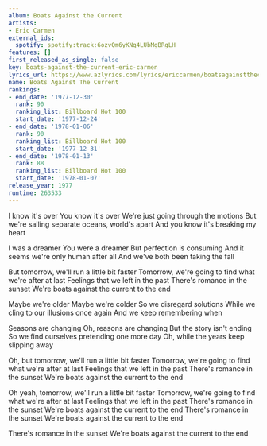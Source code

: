 ```yaml
---
album: Boats Against the Current
artists:
- Eric Carmen
external_ids:
  spotify: spotify:track:6ozvQm6yKNq4LUbMgBRgLH
features: []
first_released_as_single: false
key: boats-against-the-current-eric-carmen
lyrics_url: https://www.azlyrics.com/lyrics/ericcarmen/boatsagainstthecurrent.html
name: Boats Against The Current
rankings:
- end_date: '1977-12-30'
  rank: 90
  ranking_list: Billboard Hot 100
  start_date: '1977-12-24'
- end_date: '1978-01-06'
  rank: 90
  ranking_list: Billboard Hot 100
  start_date: '1977-12-31'
- end_date: '1978-01-13'
  rank: 88
  ranking_list: Billboard Hot 100
  start_date: '1978-01-07'
release_year: 1977
runtime: 263533
---
```

I know it's over
You know it's over
We're just going through the motions
But we're sailing separate oceans, world's apart
And you know it's breaking my heart

I was a dreamer
You were a dreamer
But perfection is consuming
And it seems we're only human after all
And we've both been taking the fall

But tomorrow, we'll run a little bit faster
Tomorrow, we're going to find what we're after at last
Feelings that we left in the past
There's romance in the sunset
We're boats against the current to the end

Maybe we're older
Maybe we're colder
So we disregard solutions
While we cling to our illusions once again
And we keep remembering when

Seasons are changing
Oh, reasons are changing
But the story isn't ending
So we find ourselves pretending one more day
Oh, while the years keep slipping away

Oh, but tomorrow, we'll run a little bit faster
Tomorrow, we're going to find what we're after at last
Feelings that we left in the past
There's romance in the sunset
We're boats against the current to the end

Oh yeah, tomorrow, we'll run a little bit faster
Tomorrow, we're going to find what we're after at last
Feelings that we left in the past
There's romance in the sunset
We're boats against the current to the end
There's romance in the sunset
We're boats against the current to the end

There's romance in the sunset
We're boats against the current to the end
